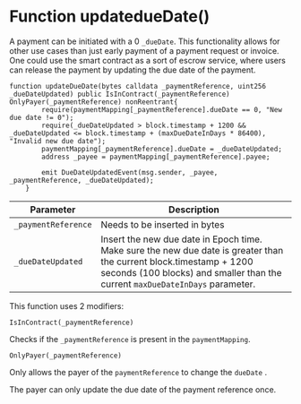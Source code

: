 # Function updatedueDate()

A payment can be initiated with a 0 `_dueDate`. This functionality allows for other use cases than just early payment of a payment request or invoice. One could use the smart contract as a sort of escrow service, where users can release the payment by updating the due date of the payment.

```solidity
function updateDueDate(bytes calldata _paymentReference, uint256 _dueDateUpdated) public IsInContract(_paymentReference) OnlyPayer(_paymentReference) nonReentrant{
        require(paymentMapping[_paymentReference].dueDate == 0, "New due date != 0");
        require(_dueDateUpdated > block.timestamp + 1200 && _dueDateUpdated <= block.timestamp + (maxDueDateInDays * 86400), "Invalid new due date");
        paymentMapping[_paymentReference].dueDate = _dueDateUpdated;
        address _payee = paymentMapping[_paymentReference].payee;
 
        emit DueDateUpdatedEvent(msg.sender, _payee, _paymentReference, _dueDateUpdated);
    }
```

| Parameter           | Description                                                                                                                                                                                          |
| ------------------- | ---------------------------------------------------------------------------------------------------------------------------------------------------------------------------------------------------- |
| `_paymentReference` | Needs to be inserted in bytes                                                                                                                                                                        |
| `_dueDateUpdated`   | Insert the new due date in Epoch time. Make sure the new due date is greater than the current block.timestamp + 1200 seconds (100 blocks) and smaller than the current `maxDueDateInDays` parameter. |

This function uses 2 modifiers:

```solidity
IsInContract(_paymentReference)
```

Checks if the `_paymentReference` is present in the `paymentMapping`.

```solidity
OnlyPayer(_paymentReference)
```

Only allows the payer of the `paymentReference` to change the `dueDate` .

The payer can only update the due date of the payment reference once.
